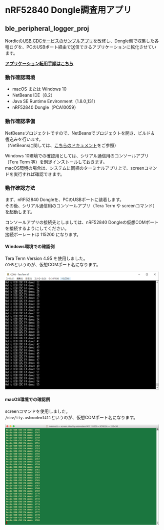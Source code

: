 # nRF52840 Dongle調査用アプリ

## ble_peripheral_logger_proj

Nordicの[USB CDCサービスのサンプルアプリ](https://infocenter.nordicsemi.com/index.jsp?topic=%2Fcom.nordic.infocenter.sdk5.v15.2.0%2Fusbd_cdc_acm_example.html&cp=4_0_0_4_5_50_3)を改修し、Dongle側で収集した各種ログを、PCのUSBポート経由で送信できるアプリケーションに転化させています。

<b>[アプリケーション転用手順はこちら](buildFromSample.md)</b>

### 動作確認環境

- macOS または Windows 10
- NetBeans IDE（8.2）
- Java SE Runtime Environment（1.8.0_131）
- nRF52840 Dongle（PCA10059）

### 動作確認準備

NetBeansプロジェクトですので、NetBeansでプロジェクトを開き、ビルド＆書込みを行います。<br>
（NetBeansに関しては、[こちらのドキュメント](../../../Development/nRF52840/NETBEANS.md)をご参照）

Windows 10環境での確認用としては、シリアル通信用のコンソールアプリ（Tera Term 等）を別途インストールしておきます。<br>
macOS環境の場合は、システムに同梱のターミナルアプリ上で、screenコマンドを実行すれば確認できます。

### 動作確認方法

まず、nRF52840 Dongleを、PCのUSBポートに装着します。<br>
その後、シリアル通信用のコンソールアプリ（Tera Term や screenコマンド）を起動します。

コンソールアプリの接続先としましては、nRF52840 Dongleの仮想COMポートを接続するようにしてください。<br>
接続ボーレートは 115200 になります。

#### Windows環境での確認例
Tera Term Version 4.95 を使用しました。<br>
`COM5`というのが、仮想COMポート名になります。

<img src="assets/0001.png" width="640">

#### macOS環境での確認例
screenコマンドを使用しました。<br>
`/dev/tty.usbmodem1411`というのが、仮想COMポート名になります。

<img src="assets/0002.png" width="640">
